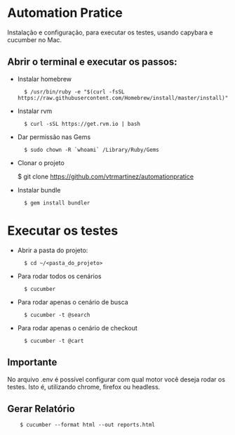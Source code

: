 # Automation Pratice

Instalação e configuração, para executar os testes, usando capybara e cucumber no Mac.

## Abrir o terminal e executar os passos:

* Instalar homebrew

		$ /usr/bin/ruby -e "$(curl -fsSL https://raw.githubusercontent.com/Homebrew/install/master/install)"

* Instalar rvm

		$ curl -sSL https://get.rvm.io | bash

* Dar permissão nas Gems

		$ sudo chown -R `whoami` /Library/Ruby/Gems

* Clonar o projeto

    $ git clone https://github.com/vtrmartinez/automationpratice

* Instalar bundle

		$ gem install bundler


# Executar os testes

* Abrir a pasta do projeto:

	 	$ cd ~/<pasta_do_projeto>


* Para rodar todos os cenários

		$ cucumber 
    
* Para rodar apenas o cenário de busca

		$ cucumber -t @search
    
* Para rodar apenas o cenário de checkout

		$ cucumber -t @cart
    
## Importante
No arquivo .env é possível configurar com qual motor você deseja rodar os testes. Isto é, utilizando chrome, firefox ou headless.


## Gerar Relatório

		$ cucumber --format html --out reports.html
